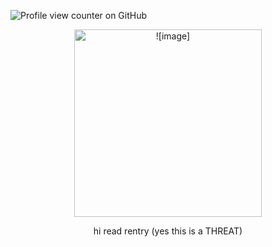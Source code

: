![Profile view counter on GitHub](https://komarev.com/ghpvc/?username=lemoniisyummy)
 <p align="center"> <img width="300" src="https://i.pinimg.com/736x/39/eb/9a/39eb9aede1571748e2ec46bf9c300b63.jpg"alt = ![image]>
 <p align="center"> hi read rentry (yes this is a THREAT) 

